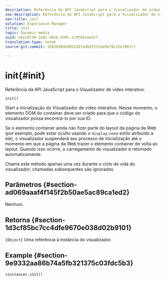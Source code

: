 ```yaml
---
description: Referência da API JavaScript para o Visualizador de vídeo interativo.
seo-description: Referência da API JavaScript para o Visualizador de vídeo interativo.
seo-title: init
solution: Experience Manager
title: init
topic: Dynamic media
uuid: e6ec0730-1ddc-4026-939c-2c9f8ecee5c7
translation-type: tm+mt
source-git-commit: 16838d04b005224fad6df215ab5bf8c25ef86fc7

---
```



# init{#init}

Referência da API JavaScript para o Visualizador de vídeo interativo.

`init()`

Start a inicialização do Visualizador de vídeo interativo. Nesse momento, o elemento DOM do container deve ser criado para que o código do visualizador possa encontrá-lo por sua ID.

Se o elemento container ainda não fizer parte do layout da página da Web (por exemplo, pode estar oculto usando o `display:none` estilo atribuído a ele), o visualizador suspenderá seu processo de inicialização até o momento em que a página da Web trazer o elemento container de volta ao layout. Quando isso ocorre, o carregamento do visualizador é retomado automaticamente.

Chame este método apenas uma vez durante o ciclo de vida do visualizador; chamadas subsequentes são ignoradas.

## Parâmetros {#section-ad069aaaf4f145f2b50ae5ac89ca1ed2}

Nenhum.

## Retorna {#section-1d3cf85bc7cc4dfe9670e038d02b9101}

`{Object}` Uma referência à instância do visualizador.

## Example {#section-9e9332aa86b74a5fb321375c03fdc5b3}

```
<instance>.init()
```

